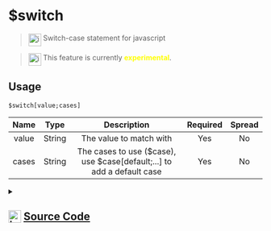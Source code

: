 # $switch
> <img align="top" src="https://upload.wikimedia.org/wikipedia/commons/thumb/e/e4/Infobox_info_icon.svg/160px-Infobox_info_icon.svg.png?20150409153300" alt="image" width="25" height="auto"> Switch-case statement for javascript

> <img align="top" src="https://upload.wikimedia.org/wikipedia/commons/thumb/1/17/Warning.svg/156px-Warning.svg.png" alt="image" width="25" height="auto"> This feature is currently <span style="color:yellow"><strong>experimental</strong></span>.

## Usage
```
$switch[value;cases]
```
| Name | Type | Description | Required | Spread
| :---: | :---: | :---: | :---: | :---: |
value | String | The value to match with | Yes | No
cases | String | The cases to use ($case), use $case[default;...] to add a default case | Yes | No
<details>
<summary>
    
## <img align="top" src="https://cdn4.iconfinder.com/data/icons/iconsimple-logotypes/512/github-512.png" alt="image" width="25" height="auto">  [Source Code](https://github.com/tryforge/ForgeScript-V2/blob/main/src/native/switch.ts)
    
</summary>
    
```ts
import { ArgType, CompiledFunction, IExtendedCompiledFunctionField, NativeFunction, Return } from "../structures"
import _case from "./case"

export default new NativeFunction({
    name: "$switch",
    version: "1.0.3",
    description: "Switch-case statement for javascript",
    unwrap: false,
    experimental: true,
    args: [
        {
            name: "value",
            description: "The value to match with",
            rest: false,
            required: true,
            type: ArgType.String,
        },
        {
            name: "cases",
            rest: false,
            description: "The cases to use ($case), use $case[default;...] to add a default case",
            type: ArgType.String,
            required: true,
        },
    ],
    brackets: true,
    async execute(ctx) {
        const match = await this["resolveCode"](ctx, this.data.fields![0] as IExtendedCompiledFunctionField)
        if (!this["isValidReturnType"](match)) return match

        const value = match.value as string
        const switchCases: CompiledFunction[] = (
            this.data.fields![1] as IExtendedCompiledFunctionField
        ).functions.filter((x) => x.data.name === _case.name)
        const index = switchCases.findIndex(
            (x) => (x.data.fields![0] as IExtendedCompiledFunctionField).value === "default"
        )
        const defaultCase = index === -1 ? null : switchCases.splice(index, 1)[0]

        for (let i = 0, len = switchCases.length; i < len; i++) {
            const cas = switchCases[i]
            const caseValue: Return = await cas["resolveCode"](
                ctx,
                cas.data.fields![0] as IExtendedCompiledFunctionField
            )
            if (!this["isValidReturnType"](caseValue)) return caseValue

            if (caseValue.value === value) {
                return cas.execute(ctx)
            }
        }

        if (defaultCase) return defaultCase.execute(ctx)

        return Return.success()
    },
})

```
    
</details>